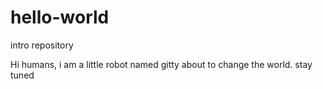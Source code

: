 # hello-world
intro repository

Hi humans, 
i am a little robot named gitty about to change the world. stay tuned
